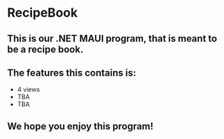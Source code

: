 # RecipeBook

## This is our .NET MAUI program, that is meant to be a recipe book.

## The features this contains is:
- 4 views
- TBA
- TBA

## We hope you enjoy this program!
